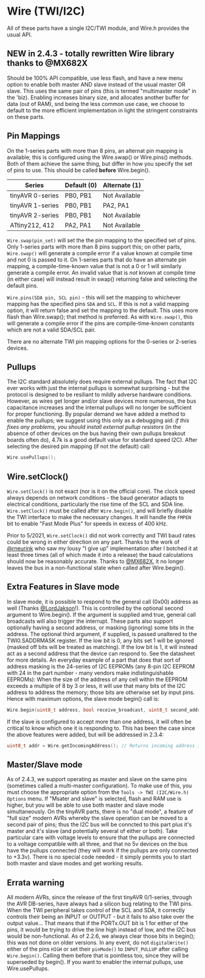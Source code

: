 # Wire (TWI/I2C)
All of these parts have a single I2C/TWI module, and Wire.h provides the usual API.

## NEW in 2.4.3 - totally rewritten Wire library thanks to @MX682X
Should be 100% API compatible, use less flash, and have a new menu option to enable both master AND slave instead of the usual master OR slave. This uses the same pair of pins (this is termed "multimaster mode" in the 'biz). Enabling increases binary size, and allocates another buffer for data (out of RAM), snd being the less common use case, we choose to default to the more efficient implementation in light the stringent constraints on these parts.



## Pin Mappings
On the 1-series parts with more than 8 pins, an alternat pin mapping is available; this is configured using the Wire.swap() or Wire.pins() methods. Both of them achieve the same thing, but differ in how you specify the set of pins to use. This should be called **before** Wire.begin().

| Series           | Default (0) | Alternate (1) |
|------------------|-------------|---------------|
| tinyAVR 0-series | PB0, PB1    | Not Available |
| tinyAVR 1-series | PB0, PB1    | PA2, PA1      |
| tinyAVR 2-series | PB0, PB1    | Not Available |
| ATtiny212, 412   | PA2, PA1    | Not Available |

`Wire.swap(pin_set)` will set the the pin mapping to the specified set of pins. Only 1-series parts with more than 8 pins support this; on other parts,  `Wire.swap()` will generate a compile error if a value known at compile time and not 0 is passed to it. On 1-series parts that do have an alternate pin mapping, a compile-time-known value that is not a 0 or 1 will similarly generate a compile error. An invalid value that is *not* known at compile time (in either case) will instead result in swap() returning false and selecting the default pins.

`Wire.pins(SDA pin, SCL pin)` - this will set the mapping to whichever mapping has the specified pins `SDA` and `SCL`. If this is not a valid mapping option, it will return false and set the mapping to the default. This uses more flash than Wire.swap(); that method is preferred. As with `Wire.swap()`, this will generate a compile error if the pins are compile-time-known constants which are not a valid SDA/SCL pair.

There are no alternate TWI pin mapping options for the 0-series or 2-series devices.

## Pullups
The I2C standard absolutely does require external pullups. The fact that I2C ever works with just the internal pullups is somewhat surprising - but the protocol is designed to be resiliant to mildly adverse hardware conditions. However, as wires get longer and/or slave devices more numerous, the bus capacitance increases and the internal pullups will no longer be sufficient for proper functioning. By popular demand we have added a method to enable the pullups; we suggest using this only as a debugging aid: *if this fixes any problems, you should install external pullup resistors* (in the absence of other devices on the bus having their own pullups breakout boards often do), 4.7k is a good default value for standard speed I2C). After selecting the desired pin mapping (if not the default) call:
```c
Wire.usePullups();
```

## Wire.setClock()
`Wire.setClock()` is not exact (nor is it on the official core). The clock speed always depends on network conditions - the baud generator adapts to electrical conditions, particularly the rise time of the SCL and SDA line. `Wire.setClock()` must be called after `Wire.begin()`, and will briefly disable the TWI interface to make the necessary changes. It will handle the `FMPEN` bit to enable "Fast Mode Plus" for speeds in excess of 400 kHz.

Prior to 5/2021, `Wire.setClock()` did not work correctly and TWI baud rates could be wrong in either direction on any part. Thanks to the work of [@rneurink](https://github.com/rneurink) who saw my lousy "I give up" implementation after I botched it at least three times (all of which made it into a release) the baud calculations should now be reasonably accurate. Thanks to [@MX682X](https://github.com/MX682X), it no longer leaves the bus in a non-functional state when called after Wire.begin().

## Extra Features in Slave mode
In slave mode, it is  possible to respond to the general call (0x00) address as well (Thanks [@LordJakson](https://github.com/LordJakson)!). This is controlled by the optional second argument to Wire.begin(). If the argument is supplied amd true, general call broadcasts will also trigger the interrupt. These parts also support optionally having a second address, or masking (ignoring) some bits in the address. The optional third argument, if supplied, is passed unaltered to the TWI0.SADDRMASK register. If the low bit is 0, any bits set 1 will be ignored (masked off bits will be treated as matching). If the low bit is 1, it will instead act as a second address that the device can respond to. See the datasheet for more details. An everyday example of a part that does that sort of address masking is the 24-series of I2C EEPROMs (any 8-pin I2C EEPROM with 24 in the part number - many vendors make indistinguishable EEPROMs): When the size of the address of any cell within the EEPROM exceeds a multiple of 8 by 3 or less, it will use that many bits of the I2C address to address the memory; those bits are otherwise set by input pins. Hence with maximum options, the slave mode begin() call is:
```c
Wire.begin(uint8_t address, bool receive_broadcast, uint8_t second_address)
```

If the slave is configured to accept more than one address, it will often be critical to know which one it is responding to. This has been the case since the above features were added, but will be addressed in 2.3.4:
```c
uint8_t addr = Wire.getIncomingAddress(); // Returns incoming address in slave mode, currently as 8-bit address (leftshifted one plqace). This may bne changed to 7-bit before the release.
```

## Master/Slave mode
As of 2.4.3, we support operating as master and slave on the same pins (sometimes called a multi-master configuration). To make use of this, you must choose the appropriate option from the `Tools -> TWI (I2C/Wire.h) Options` menu. If "Msater and slave" is selected, flash and RAM use is higher, but you will be able to use both master and slave mode simultaneously. On the tinyAVR parts, there is no "dual mode", a feature of "full size" modern AVRs whereby the slave operation can be moved to a second pair of pins; thus the I2C bus will be conncted to this part plus it's master and it's slave (and potentially several of either or both). Take particular care with voltage levels to ensure that the pullups are connected to a voltage compatible with all three, and that no 5v devices on the bus have the pullups connected (they will work if the pullups are only connected to +3.3v). There is no special code needed - it simply permits you to start both master and slave modes and get working results.

## Errata warning
All modern AVRs, since the release of the first tinyAVR 0/1-series, through the AVR DB-series, have always had a silicon bug relating to the TWI pins. When the TWI peripheral takes control of the SCL and SDA, it correctly controls their being an INPUT or OUTPUT - but it fails to also take over the output value... That means that if the PORTx.OUT bit is 1 for either of the pins, it would be trying to drive the line high instead of low, and the I2C bus would be non-functional. As of 2.2.6, we always clear those bits in begin(); this was not done on older versions. In any event, do not `digitalWrite()` either of the pins  `HIGH` or set their `pinMode()` to `INPUT_PULLUP` after calling `Wire.begin()`. Calling them before that is pointless too, since they will be superseded by begin(). If you want to enabler the internal pullups, use Wire.usePullups.
